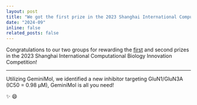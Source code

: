 ```yaml
---
layout: post
title: "We got the first prize in the 2023 Shanghai International Computational Biology Innovation Competition!"
date: "2024-09"
inline: false
related_posts: false
---
```


Congratulations to our two groups for rewarding the [first](https://competition.huaweicloud.com/information/1000042002/html13) and second prizes in the 2023 Shanghai International Computational Biology Innovation Competition!

---

Utilizing GeminiMol, we identified a new inhibitor targeting GluN1/GluN3A (IC50 = 0.98 μM), GeminiMol is all you need!

:sparkles: :smile:
